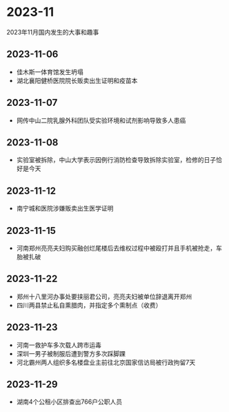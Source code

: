 # 2023-11
2023年11月国内发生的大事和趣事
## 2023-11-06
* 佳木斯一体育馆发生坍塌
* 湖北襄阳健桥医院院长贩卖出生证明和疫苗本
## 2023-11-07
* 网传中山二院乳腺外科团队受实验环境和试剂影响导致多人患癌
## 2023-11-08
* 实验室被拆除，中山大学表示因例行消防检查导致拆除实验室，检修的日子恰好是今天
## 2023-11-12
* 南宁城和医院涉嫌贩卖出生医学证明
## 2023-11-15
* 河南郑州亮亮夫妇购买融创烂尾楼后去维权过程中被殴打并且手机被抢走，车胎被扎破
## 2023-11-22
* 郑州十八里河办事处要挟丽君公司，亮亮夫妇被单位辞退离开郑州
* 四川两县禁止私自熏腊肉，并指定多个熏制点（收费）
## 2023-11-23
* 河南一救护车多次载人跨市运毒
* 深圳一男子被制服后遭到警方多次踩脚踝
* 河北霸州两人组织多名楼盘业主前往北京国家信访局被行政拘留7天
## 2023-11-29
* 湖南4个公租小区排查出766户公职人员